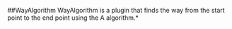 ##WayAlgorithm
WayAlgorithm is a plugin that finds the way from the start point to the end point using the A algorithm.*
